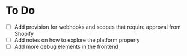 # To Do

- [ ] Add provision for webhooks and scopes that require approval from Shopify
- [ ] Add notes on how to explore the platform properly
- [ ] Add more debug elements in the frontend

